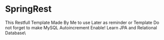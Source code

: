 # SpringRest
This Restfull Template Made By Me to use Later as reminder or Template 
Do not forget to make MySQL Autoincrement Enable!
Learn JPA and Relational Database\
